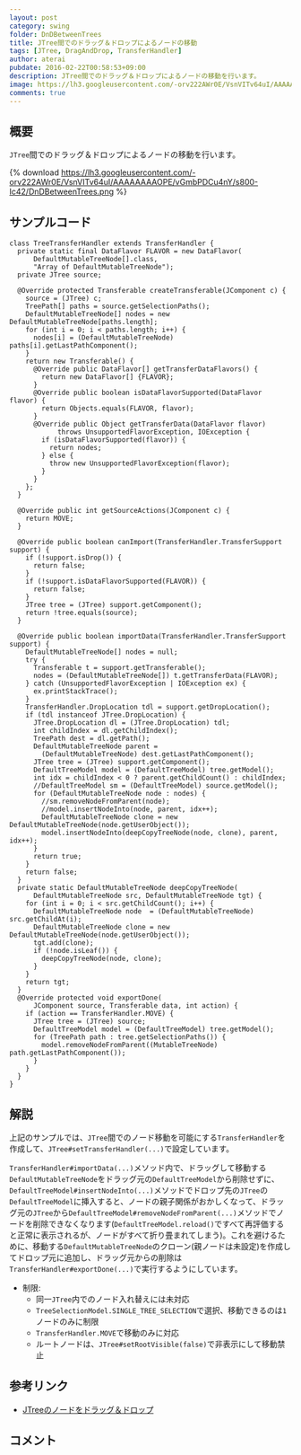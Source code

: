 ```yaml
---
layout: post
category: swing
folder: DnDBetweenTrees
title: JTree間でのドラッグ＆ドロップによるノードの移動
tags: [JTree, DragAndDrop, TransferHandler]
author: aterai
pubdate: 2016-02-22T00:58:53+09:00
description: JTree間でのドラッグ＆ドロップによるノードの移動を行います。
image: https://lh3.googleusercontent.com/-orv222AWr0E/VsnVITv64uI/AAAAAAAAOPE/vGmbPDCu4nY/s800-Ic42/DnDBetweenTrees.png
comments: true
---
```

## 概要
`JTree`間でのドラッグ＆ドロップによるノードの移動を行います。

{% download https://lh3.googleusercontent.com/-orv222AWr0E/VsnVITv64uI/AAAAAAAAOPE/vGmbPDCu4nY/s800-Ic42/DnDBetweenTrees.png %}

## サンプルコード
<pre class="prettyprint"><code>class TreeTransferHandler extends TransferHandler {
  private static final DataFlavor FLAVOR = new DataFlavor(
      DefaultMutableTreeNode[].class,
      "Array of DefaultMutableTreeNode");
  private JTree source;

  @Override protected Transferable createTransferable(JComponent c) {
    source = (JTree) c;
    TreePath[] paths = source.getSelectionPaths();
    DefaultMutableTreeNode[] nodes = new DefaultMutableTreeNode[paths.length];
    for (int i = 0; i &lt; paths.length; i++) {
      nodes[i] = (DefaultMutableTreeNode) paths[i].getLastPathComponent();
    }
    return new Transferable() {
      @Override public DataFlavor[] getTransferDataFlavors() {
        return new DataFlavor[] {FLAVOR};
      }
      @Override public boolean isDataFlavorSupported(DataFlavor flavor) {
        return Objects.equals(FLAVOR, flavor);
      }
      @Override public Object getTransferData(DataFlavor flavor)
            throws UnsupportedFlavorException, IOException {
        if (isDataFlavorSupported(flavor)) {
          return nodes;
        } else {
          throw new UnsupportedFlavorException(flavor);
        }
      }
    };
  }

  @Override public int getSourceActions(JComponent c) {
    return MOVE;
  }

  @Override public boolean canImport(TransferHandler.TransferSupport support) {
    if (!support.isDrop()) {
      return false;
    }
    if (!support.isDataFlavorSupported(FLAVOR)) {
      return false;
    }
    JTree tree = (JTree) support.getComponent();
    return !tree.equals(source);
  }

  @Override public boolean importData(TransferHandler.TransferSupport support) {
    DefaultMutableTreeNode[] nodes = null;
    try {
      Transferable t = support.getTransferable();
      nodes = (DefaultMutableTreeNode[]) t.getTransferData(FLAVOR);
    } catch (UnsupportedFlavorException | IOException ex) {
      ex.printStackTrace();
    }
    TransferHandler.DropLocation tdl = support.getDropLocation();
    if (tdl instanceof JTree.DropLocation) {
      JTree.DropLocation dl = (JTree.DropLocation) tdl;
      int childIndex = dl.getChildIndex();
      TreePath dest = dl.getPath();
      DefaultMutableTreeNode parent =
        (DefaultMutableTreeNode) dest.getLastPathComponent();
      JTree tree = (JTree) support.getComponent();
      DefaultTreeModel model = (DefaultTreeModel) tree.getModel();
      int idx = childIndex &lt; 0 ? parent.getChildCount() : childIndex;
      //DefaultTreeModel sm = (DefaultTreeModel) source.getModel();
      for (DefaultMutableTreeNode node : nodes) {
        //sm.removeNodeFromParent(node);
        //model.insertNodeInto(node, parent, idx++);
        DefaultMutableTreeNode clone = new DefaultMutableTreeNode(node.getUserObject());
        model.insertNodeInto(deepCopyTreeNode(node, clone), parent, idx++);
      }
      return true;
    }
    return false;
  }
  private static DefaultMutableTreeNode deepCopyTreeNode(
      DefaultMutableTreeNode src, DefaultMutableTreeNode tgt) {
    for (int i = 0; i &lt; src.getChildCount(); i++) {
      DefaultMutableTreeNode node  = (DefaultMutableTreeNode) src.getChildAt(i);
      DefaultMutableTreeNode clone = new DefaultMutableTreeNode(node.getUserObject());
      tgt.add(clone);
      if (!node.isLeaf()) {
        deepCopyTreeNode(node, clone);
      }
    }
    return tgt;
  }
  @Override protected void exportDone(
      JComponent source, Transferable data, int action) {
    if (action == TransferHandler.MOVE) {
      JTree tree = (JTree) source;
      DefaultTreeModel model = (DefaultTreeModel) tree.getModel();
      for (TreePath path : tree.getSelectionPaths()) {
        model.removeNodeFromParent((MutableTreeNode) path.getLastPathComponent());
      }
    }
  }
}
</code></pre>

## 解説
上記のサンプルでは、`JTree`間でのノード移動を可能にする`TransferHandler`を作成して、`JTree#setTransferHandler(...)`で設定しています。

`TransferHandler#importData(...)`メソッド内で、ドラッグして移動する`DefaultMutableTreeNode`をドラッグ元の`DefaultTreeModel`から削除せずに、`DefaultTreeModel#insertNodeInto(...)`メソッドでドロップ先の`JTree`の`DefaultTreeModel`に挿入すると、ノードの親子関係がおかしくなって、ドラッグ元の`JTree`から`DefaultTreeModel#removeNodeFromParent(...)`メソッドでノードを削除できなくなります(`DefaultTreeModel.reload()`ですべて再評価すると正常に表示されるが、ノードがすべて折り畳まれてしまう)。これを避けるために、移動する`DefaultMutableTreeNode`のクローン(親ノードは未設定)を作成してドロップ元に追加し、ドラッグ元からの削除は`TransferHandler#exportDone(...)`で実行するようにしています。

- 制限:
    - 同一`JTree`内でのノード入れ替えには未対応
    - `TreeSelectionModel.SINGLE_TREE_SELECTION`で選択、移動できるのは`1`ノードのみに制限
    - `TransferHandler.MOVE`で移動のみに対応
    - ルートノードは、`JTree#setRootVisible(false)`で非表示にして移動禁止

<!-- dummy comment line for breaking list -->

## 参考リンク
- [JTreeのノードをドラッグ＆ドロップ](https://ateraimemo.com/Swing/DnDTree.html)

<!-- dummy comment line for breaking list -->

## コメント
